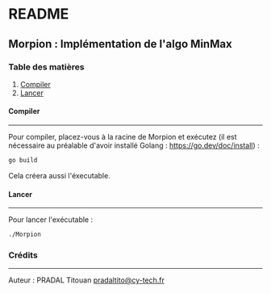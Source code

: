 # README
## Morpion : Implémentation de l'algo MinMax
### Table des matières
1. [Compiler](#compiler)
2. [Lancer](#lancer)

#### Compiler
***
Pour compiler, placez-vous à la racine de Morpion et exécutez (il est nécessaire au préalable d'avoir installé Golang : https://go.dev/doc/install) :
```sh
go build
```
Cela créera aussi l'éxecutable.
#### Lancer
***
Pour lancer l'exécutable :
```sh
./Morpion
```

### Crédits
***
Auteur : PRADAL Titouan <pradaltito@cy-tech.fr>